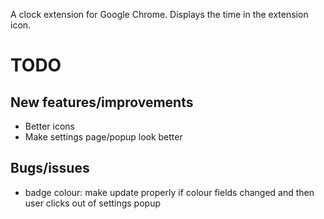 A clock extension for Google Chrome. Displays the time in the extension icon.

# TODO 
## New features/improvements
- Better icons
- Make settings page/popup look better

## Bugs/issues
- badge colour: make update properly if colour fields changed and then user clicks out of settings popup
